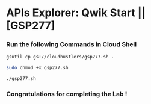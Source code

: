 # APIs Explorer: Qwik Start || [GSP277]

### Run the following Commands in Cloud Shell

```bash
gsutil cp gs://cloudhustlers/gsp277.sh .

sudo chmod +x gsp277.sh

./gsp277.sh
```

### Congratulations for completing the Lab !
